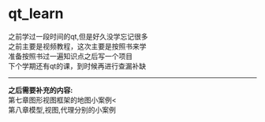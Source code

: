 # qt_learn

 之前学过一段时间的qt,但是好久没学忘记很多<br/>
 之前主要是视频教程，这次主要是按照书来学<br/>
 准备按照书过一遍知识点之后写一个项目<br/>
 下个学期还有qt的课，到时候再进行查漏补缺<br/>
 
--------
 **之后需要补充的内容:**<br/>
 第七章图形视图框架的地图小案例<<br/>
 第八章模型,视图,代理分别的小案例<br/>
